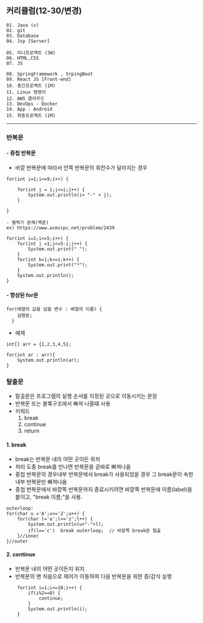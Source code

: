 ## 커리큘럼(12-30/변경)
```
01. Java (v)
02. git 
03. Database
04. Jsp [Server]

05. 미니프로젝트 (3W)
06. HTML,CSS  
07. JS

08. SpringFramework , SrpingBoot
09. React JS [Front-end]
10. 중간프로젝트 (1M)
11. Linux 명령어
12. AWS 클라우드
13. DevOps - Docker
14. App - Android
15. 최종프로젝트 (1M)
```
---

### 반복문
#### - 중첩 반복문

+ 바깥 반복문에 따라서 안쪽 반복문의 회전수가 달라지는 경우
```
for(int i=1;i<=9;i++) {		

	for(int j = 1;j<=i;j++) {
		System.out.println(i+ "-" + j);
	}

}
```

```
- 별찍기 문제(백준)
ex) https://www.acmicpc.net/problem/2439
  
for(int i=1;i<=5;i++) {
	for(int j =1;j<=5-i;j++) {
		System.out.print(" ");
	}
	for(int k=1;k<=i;k++) {
		System.out.print("*");
	}
	System.out.println();
}
```

#### - 향상된 for문
```
for(배열의 값을 담을 변수 : 배열의 이름) {
  	실행문;
  }
```
+ 예제
```
int[] arr = {1,2,3,4,5};

for(int ar : arr){
	System.out.println(ar);
}

```


### 탈출문
+ 탈출문은 프로그램의 실행 순서를 지정된 곳으로 이동시키는 문장
+ 반복문 또는 블록구조에서 빠져 나올떄 사용
+ 키워드
	1. break
	2. continue
	3. return
#### 1. break
+ break는 반복문 내의 어떤 곳이든 위치
+ 처리 도중 break를 만나면 반복문을 곧바로 빠져나옴
+ 중첩 반복문의 경우내부 반복문에서 break가 사용되었을 경우 그 break문이 속한 내부 반복문만 빠져나옴
+ 중첩 반복문에서 바깥쪽 반복문까지 종료시키려면 바깥쪽 반복문에 이름(label)을 붙이고, "break 이름;"을 사용.
```
outerloop:
for(char u ='A';u<='Z';u++) {
	for(char l='a';l<='z';l++) {
		System.out.println(u+"-"+l);
		if(l=='c') 	break outerloop;  // 바깥쪽 break문 탈출
	}//inner
}//outer

```

#### 2. continue
+ 반복문 내의 어떤 곳이든지 위치
+ 반복문의 맨 처음으로 제어가 이동하여 다음 반복문을 위한 증/감식 실행

```
	for(int i=1;i<=10;i++) {
		if(i%2==0) {
			continue;
		}
		System.out.println(i);
	}

```